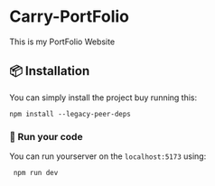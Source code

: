 # Carry-PortFolio
This is my PortFolio Website

## 📦 Installation

You can simply install the project buy running this:

```
npm install --legacy-peer-deps
```


### 🏃 Run your code

You can run yourserver on the `localhost:5173` using:
```
 npm run dev
```
